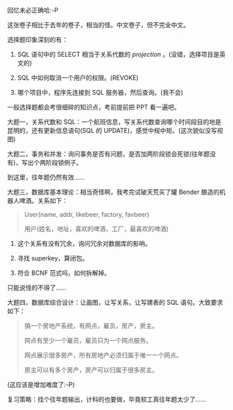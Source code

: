 回忆未必正确哈:-P

这张卷子相比于去年的卷子，相当的怪。中文卷子，但不完全中文。

选择题印象深刻的有：

1. SQL 语句中的 SELECT 相当于关系代数的 *projection* 。(没错，选择项目是英文的)

2. SQL 中如何取消一个用户的权限。(REVOKE)

3. 哪个项目中，程序先连接到 SQL 服务器，然后查询。(我不会)

一般选择题都会考很细碎的知识点，考前提前把 PPT 看一遍吧。

大题一，关系代数和 SQL：一个航班信息，写关系代数查询哪个时间段目的地是昆明的，还有更新信息语句(SQL 的 UPDATE)，感觉中规中矩。(这次貌似没写视图)

大题二，事务和并发：询问事务是否有问题，是否加两阶段锁会死锁(往年题没有)，写出个两阶段锁例子。

到这里，往年题仍然有效......

大题三，数据库基本理论：相当奇怪啊，我考完试破天荒买了罐 Bender 酿造的机器人啤酒。关系如下：

> User(name, addr, likebeer, factory, favbeer)
> 
> 用户(姓名，地址，喜欢的啤酒，工厂，最喜欢的啤酒)

1. 这个关系有没有冗余，询问冗余对数据库的影响。

2. 寻找 superkey，算闭包。

3. 符合 BCNF 范式吗，如何拆解掉。

只能说怪的不得了......

大题四，数据库综合设计：让画图，让写关系，让写建表的 SQL 语句。大致要求如下：

> 搞一个房地产系统，有网点，雇员，房产，房主。
> 
> 网点有至少一个雇员，雇员只为一个网点服务。
> 
> 网点展示很多房产，所有房地产必须归属于唯一一个网点。
> 
> 房主可以有多个房产，房产可以归属于很多房主。

(这应该是增加难度了:-P)

复习策略：找个往年题输出，计科的也要做，毕竟软工真往年题太少了......
